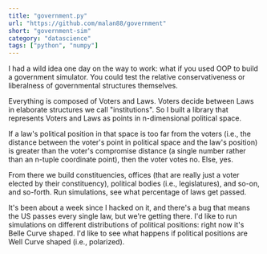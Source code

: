 ```yaml
---
title: "government.py"
url: "https://github.com/malan88/government"
short: "government-sim"
category: "datascience"
tags: ["python", "numpy"]
---
```


I had a wild idea one day on the way to work: what if you used OOP to build a
government simulator. You could test the relative conservativeness or
liberalness of governmental structures themselves.

Everything is composed of Voters and Laws. Voters decide between Laws in
elaborate structures we call "institutions". So I built a library that
represents Voters and Laws as points in n-dimensional political space.

If a law's political position in that space is too far from the voters (i.e.,
the distance between the voter's point in political space and the law's
position) is greater than the voter's compromise distance (a single number
rather than an n-tuple coordinate point), then the voter votes no. Else, yes.

From there we build constituencies, offices (that are really just a voter
elected by their constituency), political bodies (i.e., legislatures), and
so-on, and so-forth. Run simulations, see what percentage of laws get passed.

It's been about a week since I hacked on it, and there's a bug that means the US
passes every single law, but we're getting there. I'd like to run simulations on
different distributions of political positions: right now it's Belle Curve
shaped. I'd like to see what happens if political positions are Well Curve
shaped (i.e., polarized).

